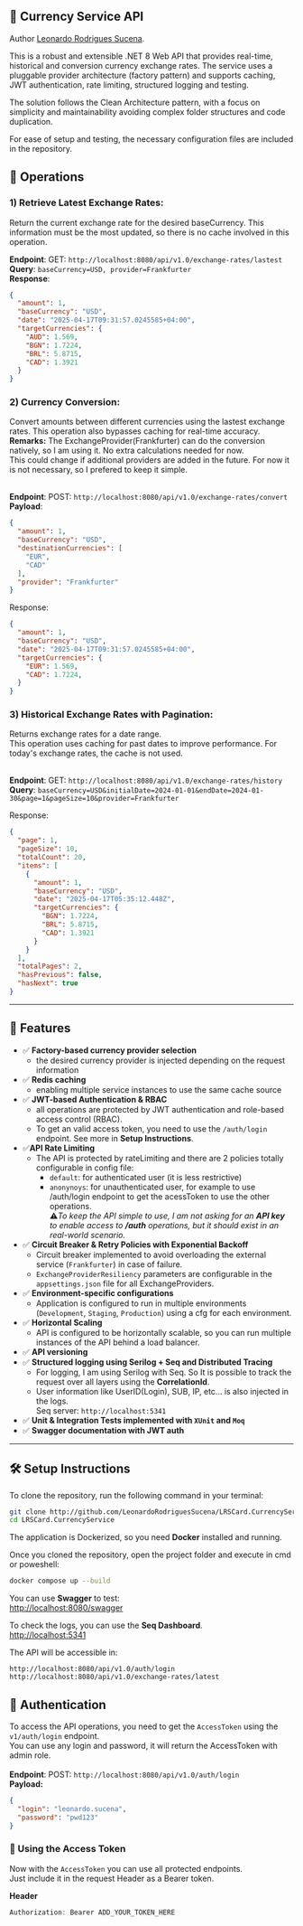 ﻿## 💱 Currency Service API

Author <a href="https://www.linkedin.com/in/leonardorodriguessucena/" target="_blank">Leonardo Rodrigues Sucena</a>. 

This is a robust and extensible .NET 8 Web API that provides real-time, historical and conversion currency exchange rates. 
The service uses a pluggable provider architecture (factory pattern) and supports caching, JWT authentication, rate limiting, structured logging and testing.

The solution follows the Clean Architecture pattern, with a focus on simplicity and maintainability avoiding complex folder structures and code duplication.

For ease of setup and testing, the necessary configuration files are included in the repository.


## 🚀 Operations
<h3>1) Retrieve Latest Exchange Rates:</h3>
Return the current exchange rate for the desired baseCurrency. 
This information must be the most updated, so there is no cache involved in this operation.

**Endpoint**: GET: `http://localhost:8080/api/v1.0/exchange-rates/lastest` </br>
**Query**: `baseCurrency=USD, provider=Frankfurter` </br>
**Response**: 
```json
{
  "amount": 1,
  "baseCurrency": "USD",
  "date": "2025-04-17T09:31:57.0245585+04:00",
  "targetCurrencies": {
    "AUD": 1.569,
    "BGN": 1.7224,
    "BRL": 5.8715,
    "CAD": 1.3921
  }
}
```

<h3>2) Currency Conversion:</h3>
Convert amounts between different currencies using the lastest exchange rates.
This operation also bypasses caching for real-time accuracy.
<b>Remarks:</b>
The ExchangeProvider(Frankfurter) can do the conversion natively, so I am using it. No extra calculations needed for now.</br>
This could change if additional providers are added in the future.
For now it is not necessary, so I prefered to keep it simple.</br></br>

**Endpoint**: POST: `http://localhost:8080/api/v1.0/exchange-rates/convert` </br>
**Payload**: 
```json
{
  "amount": 1,
  "baseCurrency": "USD",
  "destinationCurrencies": [
    "EUR",
    "CAD"
  ],
  "provider": "Frankfurter"
}
```

Response: 
```json
{
  "amount": 1,
  "baseCurrency": "USD",
  "date": "2025-04-17T09:31:57.0245585+04:00",
  "targetCurrencies": {
    "EUR": 1.569,
    "CAD": 1.7224,
  }
}
```

<h3>3) Historical Exchange Rates with Pagination:</h3>
Returns exchange rates for a date range. <br>
This operation uses caching for past dates to improve performance.
For today's exchange rates, the cache is not used.</br></br>

**Endpoint**: GET: `http://localhost:8080/api/v1.0/exchange-rates/history` <br/>
**Query**: `baseCurrency=USD&initialDate=2024-01-01&endDate=2024-01-30&page=1&pageSize=10&provider=Frankfurter`

Response:
```json
{
  "page": 1,
  "pageSize": 10,
  "totalCount": 20,
  "items": [
    {
      "amount": 1,
      "baseCurrency": "USD",
      "date": "2025-04-17T05:35:12.448Z",
      "targetCurrencies": {
        "BGN": 1.7224,
        "BRL": 5.8715,
        "CAD": 1.3921
      }
    }
  ],
  "totalPages": 2,
  "hasPrevious": false,
  "hasNext": true
}
```
---

## 🚀 Features

- ✅ **Factory-based currency provider selection**</br>  
  - the desired currency provider is injected depending on the request information
- ✅ **Redis caching**<br>
  - enabling multiple service instances to use the same cache source
- ✅ **JWT-based Authentication & RBAC**
  - all operations are protected by JWT authentication and role-based access control (RBAC). 
  - To get an valid access token, you need to use the `/auth/login` endpoint. See more in <b>Setup Instructions</b>.
- ✅**API Rate Limiting**
  - The API is protected by rateLimiting and there are 2 policies totally configurable in config file:<br>
    - `default`: for authenticated user (it is less restrictive)<br>
    - `anonynoys`: for unauthenticated user, for example to use /auth/login endpoint to get the acessToken to use the other operations.<br>
    ⚠️<i>To keep the API simple to use, I am not asking for an <b>API key</b> to enable access to <b>/auth</b> operations, but it should exist in an real-world scenario.</i>
- ✅ **Circuit Breaker & Retry Policies with Exponential Backoff**
  - Circuit breaker implemented to avoid overloading the external service (`Frankfurter`) in case of failure.
  - `ExchangeProviderResiliency` parameters are configurable in the `appsettings.json` file for all ExchangeProviders.
- ✅ **Environment-specific configurations**
  - Application is configured to run in multiple environments (`Development`, `Staging`, `Production`) using a cfg for each environment.
- ✅ **Horizontal Scaling**
  -  API is configured to be horizontally scalable, so you can run multiple instances of the API behind a load balancer.
- ✅ **API versioning**
- ✅ **Structured logging using Serilog + Seq and Distributed Tracing**
  - For logging, I am using Serilog with Seq. So It is possible to track the request over all layers using the **CorrelationId**.<br>
  - User information like UserID(Login), SUB, IP, etc... is also injected in the logs. </br>
  Seq server: `http://localhost:5341`
- ✅ **Unit & Integration Tests implemented with `XUnit` and `Moq`**
- ✅ **Swagger documentation with JWT auth**

---

## 🛠️ Setup Instructions
To clone the repository, run the following command in your terminal:
```bash
git clone http://github.com/LeonardoRodriguesSucena/LRSCard.CurrencyService.git
cd LRSCard.CurrencyService
```

The application is Dockerized, so you need <b>Docker</b> installed and running.

Once you cloned the repository, open the project folder and execute in cmd or poweshell:
```bash
docker compose up --build
```
You can use **Swagger** to test:<br>
<a href="http://localhost:8080/swagger" target="_blank">
         http://localhost:8080/swagger</a><br>    

To check the logs, you can use the **Seq Dashboard**. <br>
<a href="http://localhost:5341" target="_blank"> http://localhost:5341</a><br>

The API will be accessible in:<br>

`http://localhost:8080/api/v1.0/auth/login` 
<br>
`http://localhost:8080/api/v1.0/exchange-rates/latest`

## 🔐 Authentication

To access the API operations, you need to get the `AccessToken` using the `v1/auth/login` endpoint. <br>
You can use any login and password, it will return the AccessToken with admin role.<br><br>
**Endpoint**: POST:  `http://localhost:8080/api/v1.0/auth/login` <br>
**Payload:**
```json
{
  "login": "leonardo.sucena",
  "password": "pwd123"
}
```

### 🔑 Using the Access Token ###
Now with the `AccessToken` you can use all protected endpoints.</br>
Just include it in the request Header as a Bearer token.<br>

**Header**
```javascript
Authorization: Bearer ADD_YOUR_TOKEN_HERE
```




